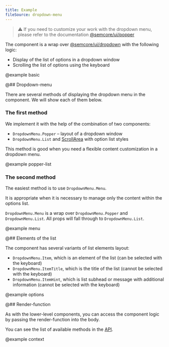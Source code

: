 ```yaml
---
title: Example
fileSource: dropdown-menu
---
```


> ⚠️ If you need to customize your work with the dropdown menu, please refer to the documentation [@semcore/ui/popper](/utils/popper/)

The component is a wrap over [@semcore/ui/dropdown](/components/dropdown) with the following logic:

- Display of the list of options in a dropdown window
- Scrolling the list of options using the keyboard

@example basic

@## Dropdown-menu

There are several methods of displaying the dropdown menu in the component. We will show each of them below.

### The first method

We implement it with the help of the combination of two components:

- `DropdownMenu.Popper` – layout of a dropdown window
- `DropdownMenu.List` and [ScrollArea](/components/scroll-area/) with option list styles

This method is good when you need a flexible content customization in a dropdown menu.

@example popper-list

### The second method

The easiest method is to use `DropdownMenu.Menu`.

It is appropriate when it is necessary to manage only the content within the options list.

`DropdownMenu.Menu` is a wrap over `DropdownMenu.Popper` and `DropdownMenu.List`. All props will fall through to `DropdownMenu.List`.

@example menu

@## Elements of the list

The component has several variants of list elements layout:

- `DropdownMenu.Item`, which is an element of the list (can be selected with the keyboard)
- `DropdownMenu.ItemTitle`, which is the title of the list (cannot be selected with the keyboard)
- `DropdownMenu.ItemHint`, which is list subhead or message with additional information (cannot be selected with the keyboard)

@example options

@## Render-function

As with the lower-level components, you can access the component logic by passing the render-function into the body.

You can see the list of available methods in the [API](/components/dropdown-menu/dropdown-menu-api/#aad4e2).

@example context

